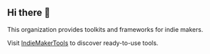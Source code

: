 ## Hi there 👋

This organization provides toolkits and frameworks for indie makers.

Visit [IndieMakerTools](https://github.com/indiemakertools) to discover ready-to-use tools.

